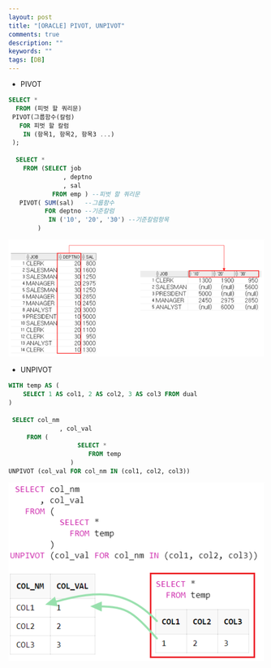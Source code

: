 ```yaml
---
layout: post
title: "[ORACLE] PIVOT, UNPIVOT"
comments: true
description: ""
keywords: ""
tags: [DB]
---
```


- PIVOT

```sql
SELECT * 
  FROM (피벗 할 쿼리문)
 PIVOT(그룹함수(칼럼) 
   FOR 피벗 할 칼럼
    IN (항목1, 항목2, 항목3 ...)
 );
 
  SELECT * 
    FROM (SELECT job
               , deptno 
               , sal   
            FROM emp ) --피벗 할 쿼리문
   PIVOT( SUM(sal)   --그룹함수
          FOR deptno --기준칼럼
           IN ('10', '20', '30') --기준칼럼항목
        )
```

![PIVOT](/images/oracle/PIVOT.png)


- UNPIVOT

```sql
WITH temp AS (
    SELECT 1 AS col1, 2 AS col2, 3 AS col3 FROM dual
)

 SELECT col_nm
              , col_val
     FROM (
                   SELECT *
                      FROM temp
                 )
UNPIVOT (col_val FOR col_nm IN (col1, col2, col3))
```

![PIVOT](/images/oracle/UNPIVOT.png)
